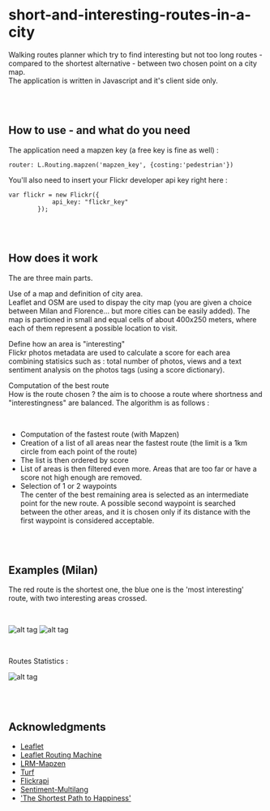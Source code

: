 # short-and-interesting-routes-in-a-city

Walking routes planner which try to find interesting but not too long routes - compared to the shortest alternative -  between two chosen point on a city map. <br />
The application is written in Javascript and it's client side only.

<br />

<br />



## How to use  - and what do you need

The application need a mapzen key (a free key is fine as well) :

```
router: L.Routing.mapzen('mapzen_key', {costing:'pedestrian'})
```

You'll also need to insert your Flickr developer api key right here :

```
var flickr = new Flickr({
			api_key: "flickr_key"
		});
```

<br />

<br />

## How does it work

The are three main parts. <br />

Use of a map and definition of city area. <br />
Leaflet and OSM are used to dispay the city map (you are given a choice between Milan and Florence... but more cities can be easily added). The map is partioned in small and equal cells of about 400x250 meters, where each of them represent a possible location to visit. <br />

Define how an area is "interesting" <br />
Flickr photos metadata are used to calculate a score for each area combining statisics such as : total number of photos, views and a text sentiment analysis on the photos tags (using a score dictionary).

Computation of the best route  <br />
How is the route chosen ? the aim is to choose a route where shortness and "interestingness" are balanced. The algorithm is as follows : 


<br />


* Computation of the fastest route (with Mapzen)
* Creation of a list of all areas near the fastest route (the limit is a 1km circle from each point of the route) <br /> 
* The list is then ordered by score <br /> 
* List of areas is then filtered even more. Areas that are too far or have a score not high enough are removed.
* Selection of 1 or 2 waypoints <br /> The center of the best remaining area is selected as an intermediate point for the new route. A possible second waypoint is searched between the other areas, and it is chosen only if its distance with the first waypoint is considered acceptable. <br /> 

<br />

<br />

## Examples (Milan)

The red route is the shortest one, the blue one is the 'most interesting' route, with two interesting areas crossed.

<br />

![alt tag](https://github.com/ryvius92/short-and-interesting-routes-in-a-city/blob/master/percorso.jpg) ![alt tag](https://github.com/ryvius92/short-and-interesting-routes-in-a-city/blob/master/istruzioni_percorso.jpg)

<br />

Routes Statistics :

![alt tag](https://github.com/ryvius92/short-and-interesting-routes-in-a-city/blob/master/valutazione1.jpg)




<br />

<br />


## Acknowledgments

* [Leaflet](http://leafletjs.com/)
* [Leaflet Routing Machine](https://github.com/perliedman/leaflet-routing-machine)
* [LRM-Mapzen](https://github.com/mapzen/lrm-mapzen)
* [Turf](https://github.com/Turfjs/turf)
* [Flickrapi](https://github.com/Pomax/node-flickrapi)
* [Sentiment-Multilang](https://github.com/davidemiceli/sentiment-multilang)
* ['The Shortest Path to Happiness'](https://arxiv.org/abs/1407.1031)





